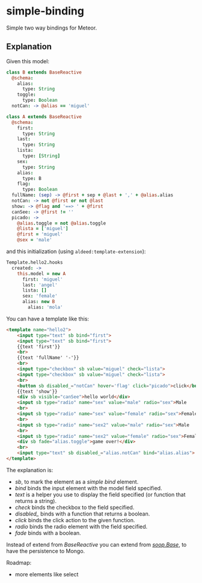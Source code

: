 simple-binding
==============
Simple two way bindings for Meteor.

Explanation
-----------
Given this model:

```coffee
class B extends BaseReactive
  @schema:
    alias:
      type: String
    toggle:
      type: Boolean
  notCan: -> @alias == 'miguel'

class A extends BaseReactive
  @schema:
    first:
      type: String
    last:
      type: String
    lista:
      type: [String]
    sex:
      type: String
    alias:
      type: B
    flag:
      type: Boolean
  fullName: (sep) -> @first + sep + @last + ',' + @alias.alias
  notCan: -> not @first or not @last
  show: -> @flag and '==> ' + @first
  canSee: -> @first != ''
  picado: ->
    @alias.toggle = not @alias.toggle
    @lista = ['miguel']
    @first = 'miguel'
    @sex = 'male'
```

and this initialization (using ```aldeed:template-extension```):

```coffee
Template.hello2.hooks
  created: ->
    this.model = new A
      first: 'miguel'
      last: 'angel'
      lista: []
      sex: 'female'
      alias: new B
        alias: 'mola'
```

You can have a template like this:

```html
<template name="hello2">
    <input type="text" sb bind="first">
    <input type="text" sb bind="first">
    {{text 'first'}}
    <br>
    {{text 'fullName' '-'}}
    <br>
    <input type="checkbox" sb value="miguel" check="lista">
    <input type="checkbox" sb value="miguel" check="lista">
    <br>
    <button sb disabled_="notCan" hover='flag' click="picado">click</button>
    {{text 'show'}}
    <div sb visible="canSee">hello world</div>
    <input sb type="radio" name="sex" value="male" radio="sex">Male
    <br>
    <input sb type="radio" name="sex" value="female" radio="sex">Female
    <br>
    <input sb type="radio" name="sex2" value="male" radio="sex">Male
    <br>
    <input sb type="radio" name="sex2" value="female" radio="sex">Female
    <div sb fade="alias.toggle">game over!</div>
    <br>
    <input type="text" sb disabled_="alias.notCan" bind="alias.alias">
</template>
```

The explanation is:

* *sb*, to mark the element as a *simple bind* element.
* *bind* binds the input element with the model field specified.
* *text* is a helper you use to display the field specified (or function that returns a string).
* *check* binds the checkbox to the field specified.
* *disabled_* binds with a function that returns a boolean.
* *click* binds the click action to the given function.
* *radio* binds the radio element with the field specified.
* *fade* binds with a boolean.

Instead of extend from *BaseReactive* you can extend from [*soop.Base*](https://github.com/miguelalarcos/soop), to have the persistence to Mongo.

Roadmap:
* more elements like select

